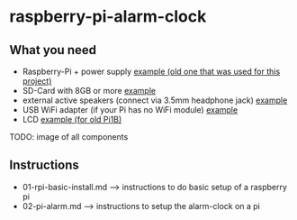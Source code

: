 # raspberry-pi-alarm-clock

## What you need
- Raspberry-Pi + power supply [example (old one that was used for this project)](https://www.amazon.com/dp/B009SQQF9C)
- SD-Card with 8GB or more [example](https://www.amazon.com/dp/B0143RT8OY)
- external active speakers (connect via 3.5mm headphone jack) [example](https://www.amazon.com/dp/B01MT7ALMP)
- USB WiFi adapter (if your Pi has no WiFi module) [example](https://www.amazon.com/dp/B00815793M)
- LCD [example (for old Pi1B)](https://www.waveshare.com/product/3.2inch-rpi-lcd-b.htm)

TODO: image of all components


## Instructions

- 01-rpi-basic-install.md --> instructions to do basic setup of a raspberry pi
- 02-pi-alarm.md --> instructions to setup the alarm-clock on a pi
